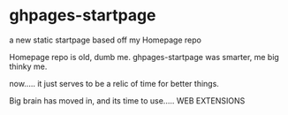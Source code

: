 # ghpages-startpage
a new static startpage based off my Homepage repo

Homepage repo is old, dumb me.
ghpages-startpage was smarter, me big thinky me.

now..... it just serves to be a relic of time for better things.

Big brain has moved in, and its time to use.....
WEB EXTENSIONS
